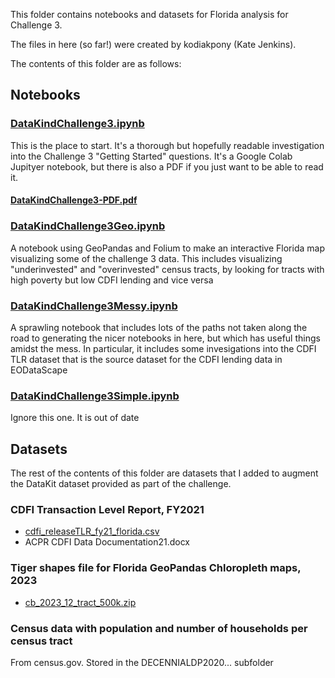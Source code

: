 This folder contains notebooks and datasets for Florida analysis for Challenge 3.

The files in here (so far!) were created by kodiakpony (Kate Jenkins).

The contents of this folder are as follows:

## Notebooks

### [DataKindChallenge3.ipynb](./DataKindChallenge3.ipynb)
This is the place to start. It's a thorough but hopefully readable investigation into the Challenge 3 "Getting Started" questions.
It's a Google Colab Jupityer notebook, but there is also a PDF if you just want to be able to read it.

#### [DataKindChallenge3-PDF.pdf](./DataKindChallenge3-PDF.pdf)

### [DataKindChallenge3Geo.ipynb](./DataKindChallenge3Geo.ipynb)
A notebook using GeoPandas and Folium to make an interactive Florida map visualizing some of the challenge 3 data. This includes visualizing "underinvested" and "overinvested" census tracts, by looking for tracts with high poverty but low CDFI lending and vice versa

### [DataKindChallenge3Messy.ipynb](./DataKindChallenge3Messy.ipynb)
A sprawling notebook that includes lots of the paths not taken along the road to generating the nicer notebooks in here, but which has useful things amidst the mess. In particular, it includes some invesigations into the CDFI TLR dataset that is the source dataset for the CDFI lending data in EODataScape

### [DataKindChallenge3Simple.ipynb](./DataKindChallenge3Simple.ipynb)
Ignore this one. It is out of date

## Datasets
The rest of the contents of this folder are datasets that I added to augment the DataKit dataset provided as part of the challenge.

### CDFI Transaction Level Report, FY2021
 * [cdfi_releaseTLR_fy21_florida.csv](./cdfi_releaseTLR_fy21_florida.csv)
 * ACPR CDFI Data Documentation21.docx

### Tiger shapes file for Florida GeoPandas Chloropleth maps, 2023
* [cb_2023_12_tract_500k.zip](./cb_2023_12_tract_500k.zip)

### Census data with population and number of households per census tract
From census.gov.  Stored in the DECENNIALDP2020... subfolder
